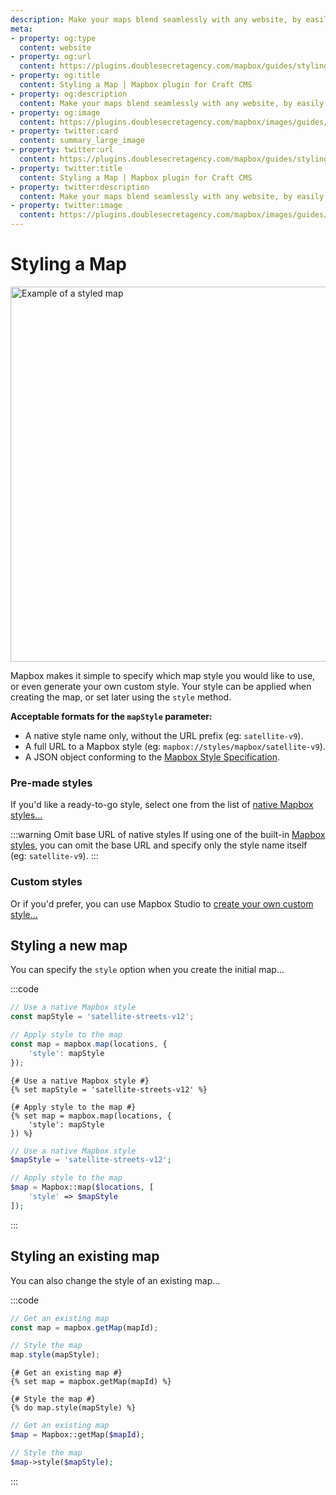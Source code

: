 ```yaml
---
description: Make your maps blend seamlessly with any website, by easily adding your own custom style.
meta:
- property: og:type
  content: website
- property: og:url
  content: https://plugins.doublesecretagency.com/mapbox/guides/styling-a-map/
- property: og:title
  content: Styling a Map | Mapbox plugin for Craft CMS
- property: og:description
  content: Make your maps blend seamlessly with any website, by easily adding your own custom style.
- property: og:image
  content: https://plugins.doublesecretagency.com/mapbox/images/guides/styling-a-map.png
- property: twitter:card
  content: summary_large_image
- property: twitter:url
  content: https://plugins.doublesecretagency.com/mapbox/guides/styling-a-map/
- property: twitter:title
  content: Styling a Map | Mapbox plugin for Craft CMS
- property: twitter:description
  content: Make your maps blend seamlessly with any website, by easily adding your own custom style.
- property: twitter:image
  content: https://plugins.doublesecretagency.com/mapbox/images/guides/styling-a-map.png
---
```


# Styling a Map

<img class="dropshadow" :src="$withBase('/images/guides/styling-a-map.png')" alt="Example of a styled map" width="600">

Mapbox makes it simple to specify which map style you would like to use, or even generate your own custom style. Your style can be applied when creating the map, or set later using the `style` method.

**Acceptable formats for the `mapStyle` parameter:**
- A native style name only, without the URL prefix (eg: `satellite-v9`).
- A full URL to a Mapbox style (eg: `mapbox://styles/mapbox/satellite-v9`).
- A JSON object conforming to the [Mapbox Style Specification](https://docs.mapbox.com/mapbox-gl-js/style-spec/).

### Pre-made styles

If you'd like a ready-to-go style, select one from the list of [native Mapbox styles...](https://docs.mapbox.com/api/maps/styles/#mapbox-styles)

:::warning Omit base URL of native styles
If using one of the built-in [Mapbox styles](https://docs.mapbox.com/api/maps/styles/#mapbox-styles), you can omit the base URL and specify only the style name itself (eg: `satellite-v9`).
:::

### Custom styles

Or if you'd prefer, you can use Mapbox Studio to [create your own custom style...](https://docs.mapbox.com/studio-manual/reference/styles/)

## Styling a new map

You can specify the `style` option when you create the initial map...

:::code
```js
// Use a native Mapbox style
const mapStyle = 'satellite-streets-v12';

// Apply style to the map
const map = mapbox.map(locations, {
    'style': mapStyle
});
```
```twig
{# Use a native Mapbox style #}
{% set mapStyle = 'satellite-streets-v12' %}

{# Apply style to the map #}
{% set map = mapbox.map(locations, {
    'style': mapStyle
}) %}
```
```php
// Use a native Mapbox style
$mapStyle = 'satellite-streets-v12';

// Apply style to the map
$map = Mapbox::map($locations, [
    'style' => $mapStyle
]);
```
:::

## Styling an existing map

You can also change the style of an existing map...

:::code
```js
// Get an existing map
const map = mapbox.getMap(mapId);

// Style the map
map.style(mapStyle);
```
```twig
{# Get an existing map #}
{% set map = mapbox.getMap(mapId) %}

{# Style the map #}
{% do map.style(mapStyle) %}
```
```php
// Get an existing map
$map = Mapbox::getMap($mapId);

// Style the map
$map->style($mapStyle);
```
:::
